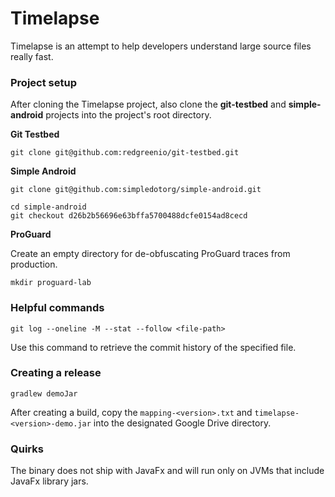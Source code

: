 # Timelapse
Timelapse is an attempt to help developers understand large source files really fast.

### Project setup
After cloning the Timelapse project, also clone the **git-testbed** and **simple-android** projects into the project's root directory.

**Git Testbed**
```shell script
git clone git@github.com:redgreenio/git-testbed.git
```

**Simple Android**
```shell script
git clone git@github.com:simpledotorg/simple-android.git
```
```shell script
cd simple-android
git checkout d26b2b56696e63bffa5700488dcfe0154ad8cecd
```

**ProGuard**

Create an empty directory for de-obfuscating ProGuard traces from production.
```shell script
mkdir proguard-lab
```

### Helpful commands
```shell script
git log --oneline -M --stat --follow <file-path>
```
Use this command to retrieve the commit history of the specified file.

### Creating a release
```shell script
gradlew demoJar
```

After creating a build, copy the `mapping-<version>.txt` and `timelapse-<version>-demo.jar` into the designated Google Drive directory.

### Quirks
The binary does not ship with JavaFx and will run only on JVMs that include JavaFx library jars.
